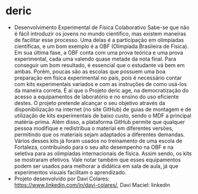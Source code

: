 # deric
- Desenvolvimento Experimental de Física Colaborativo
Sabe-se que não é fácil introduzir os jovens no mundo científico, mas existem maneiras de facilitar esse processo. Uma delas é a participação em olimpíadas científicas, e um bom exemplo é a OBF (Olimpíada Brasileira de Física). Em sua última fase, a OBF conta com uma prova teórica e uma prova experimental, cada uma valendo quase metade da nota final. Para conseguir um bom resultado, é essencial que o estudante vá bem em ambas. Porém, poucas são as escolas que possuem uma boa preparação em física experimental no país, pois é necessário contar com kits experimentais variados e com as instruções de como usá-los da maneira correta. É aí que o Projeto deric age, na democratização do acesso a equipamentos de laboratório e no ensino do uso eficiente destes. O projeto pretende alcançar o seu objetivo através da disponibilização na internet (no site GitHub) de guias de montagem e de utilização de kits experimentais de baixo custo, sendo o MDF a principal matéria-prima. Além disso, a plataforma GitHub permite que qualquer pessoa modifique e redistribua o material em diferentes versões, permitindo que os materiais sejam adaptados a diferentes demandas. Vários desses kits já foram usados no treinamento de uma escola de Fortaleza, contribuindo para o seu alto desempenho na OBF e na seletiva para as olimpíadas internacionais de física. Assim sendo, os kits se mostraram efetivos. Vale notar também que esses equipamentos podem ser usados para melhorar a didática em sala de aula, já que experimentos visuais facilitam o aprendizado.
- Projeto desenvolvido por Davi Colares: https://www.linkedin.com/in/davi-colares/, Davi Maciel: linkedin
